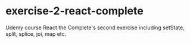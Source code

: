 # exercise-2-react-complete
Udemy course React the Complete's second exercise including setState, split, splice, joi, map etc.
